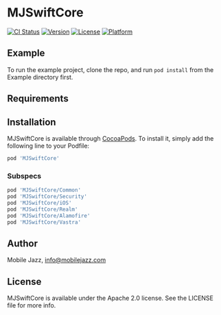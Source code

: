 # MJSwiftCore

[![CI Status](http://img.shields.io/travis/mobilejazz/MJSwiftCore.svg?style=flat)](https://travis-ci.org/mobilejazz/MJSwiftCore)
[![Version](https://img.shields.io/cocoapods/v/MJSwiftCore.svg?style=flat)](http://cocoapods.org/pods/MJSwiftCore)
[![License](https://img.shields.io/cocoapods/l/MJSwiftCore.svg?style=flat)](http://cocoapods.org/pods/MJSwiftCore)
[![Platform](https://img.shields.io/cocoapods/p/MJSwiftCore.svg?style=flat)](http://cocoapods.org/pods/MJSwiftCore)

## Example

To run the example project, clone the repo, and run `pod install` from the Example directory first.

## Requirements

## Installation

MJSwiftCore is available through [CocoaPods](http://cocoapods.org). To install
it, simply add the following line to your Podfile:

```ruby
pod 'MJSwiftCore'
```
### Subspecs

```ruby
pod 'MJSwiftCore/Common'
pod 'MJSwiftCore/Security'
pod 'MJSwiftCore/iOS'
pod 'MJSwiftCore/Realm'
pod 'MJSwiftCore/Alamofire'
pod 'MJSwiftCore/Vastra'
```

## Author

Mobile Jazz, info@mobilejazz.com

## License

MJSwiftCore is available under the Apache 2.0 license. See the LICENSE file for more info.
